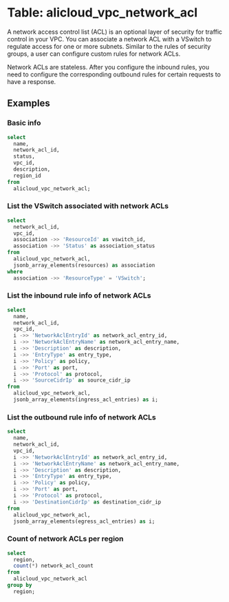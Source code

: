 # Table: alicloud_vpc_network_acl

A network access control list (ACL) is an optional layer of security for traffic control in your VPC. You can associate a network ACL with a VSwitch to regulate access for one or more subnets. Similar to the rules of security groups, a user can configure custom rules for network ACLs.

Network ACLs are stateless. After you configure the inbound rules, you need to configure the corresponding outbound rules for certain requests to have a response.

## Examples

### Basic info

```sql
select
  name,
  network_acl_id,
  status,
  vpc_id,
  description,
  region_id
from
  alicloud_vpc_network_acl;
```

### List the VSwitch associated with network ACLs

```sql
select
  network_acl_id,
  vpc_id,
  association ->> 'ResourceId' as vswitch_id,
  association ->> 'Status' as association_status
from
  alicloud_vpc_network_acl,
  jsonb_array_elements(resources) as association
where
  association ->> 'ResourceType' = 'VSwitch';
```


### List the inbound rule info of network ACLs

```sql
select
  name,
  network_acl_id,
  vpc_id,
  i ->> 'NetworkAclEntryId' as network_acl_entry_id,
  i ->> 'NetworkAclEntryName' as network_acl_entry_name,
  i ->> 'Description' as description,
  i ->> 'EntryType' as entry_type,
  i ->> 'Policy' as policy,
  i ->> 'Port' as port,
  i ->> 'Protocol' as protocol,
  i ->> 'SourceCidrIp' as source_cidr_ip
from
  alicloud_vpc_network_acl,
  jsonb_array_elements(ingress_acl_entries) as i;
```


### List the outbound rule info of network ACLs

```sql
select
  name,
  network_acl_id,
  vpc_id,
  i ->> 'NetworkAclEntryId' as network_acl_entry_id,
  i ->> 'NetworkAclEntryName' as network_acl_entry_name,
  i ->> 'Description' as description,
  i ->> 'EntryType' as entry_type,
  i ->> 'Policy' as policy,
  i ->> 'Port' as port,
  i ->> 'Protocol' as protocol,
  i ->> 'DestinationCidrIp' as destination_cidr_ip
from
  alicloud_vpc_network_acl,
  jsonb_array_elements(egress_acl_entries) as i;
```


### Count of network ACLs per region

```sql
select
  region,
  count(*) network_acl_count
from
  alicloud_vpc_network_acl
group by
  region;
```